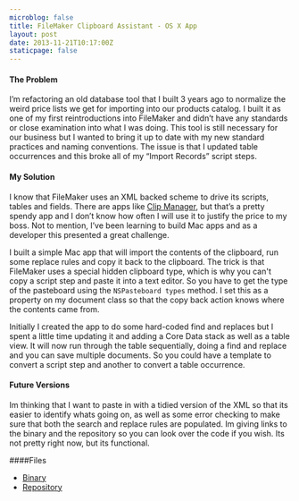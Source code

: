 ```yaml
---
microblog: false
title: FileMaker Clipboard Assistant - OS X App
layout: post
date: 2013-11-21T10:17:00Z
staticpage: false
---
```


#### The Problem
I’m refactoring an old database tool that I built 3 years ago to normalize the weird price lists we get for importing into our products catalog. I built it as one of my first reintroductions into FileMaker and didn’t have any standards or close examination into what I was doing. This tool is still necessary for our business but I wanted to bring it up to date with my new standard practices and naming conventions. The issue is that I updated table occurrences and this broke all of my “Import Records” script steps.

#### My Solution

I know that FileMaker uses an XML backed scheme to drive its scripts, tables and fields. There are apps like [Clip Manager](http://myfmbutler.com/index.lasso?p=422), but that’s a pretty spendy app and I don’t know how often I will use it to justify the price to my boss. Not to mention, I’ve been learning to build Mac apps and as a developer this presented a great challenge.

I built a simple Mac app that will import the contents of the clipboard, run some replace rules and copy it back to the clipboard. The trick is that FileMaker uses a special hidden clipboard type, which is why you can't copy a script step and paste it into a text editor. So you have to get the type of the pasteboard using the `NSPasteboard types` method. I
set this as a property on my document class so that the copy back action knows where the contents came from.

Initially I created the app to do some hard-coded find and replaces but I spent a little time updating it and adding a Core Data stack as well as a table view. It will now run through the table sequentially, doing a find and replace and you can save multiple documents. So you could have a template to convert a script step and another to convert a table occurrence.

#### Future Versions

Im thinking that I want to paste in with a tidied version of the XML so that its easier to identify whats going on, as well as some error checking to make sure that both the search and replace rules are populated. Im giving links to the binary and the repository so you can look over the code if you wish. Its not pretty right now, but its functional.

####Files
* [Binary](https://s3.amazonaws.com/jsorge/alfred/FileMaker%20Clipboard%20Assistant.zip)
* [Repository](https://bitbucket.org/microk12/filemaker-clipboard)
